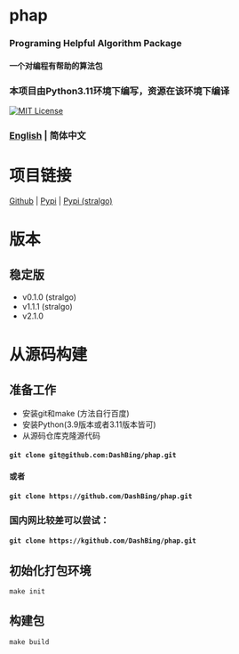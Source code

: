 # phap
### Programing Helpful Algorithm Package
#### 一个对编程有帮助的算法包
### 本项目由Python3.11环境下编写，资源在该环境下编译
[![MIT License](https://img.shields.io/badge/license-MIT-blue.svg?style=flat)](http://choosealicense.com/licenses/mit/)
### [English](README.md)  | 简体中文

# 项目链接
[Github](https://github.com/DashBing/phap/ "Github") | [Pypi](https://pypi.org/project/phap/ "Pypi") | [Pypi (stralgo)](https://pypi.org/project/stralgo/ "Pypi (stralgo)")

# 版本
## 稳定版
+ v0.1.0 (stralgo)
+ v1.1.1 (stralgo)
+ v2.1.0

# 从源码构建
## 准备工作
+ 安装git和make (方法自行百度)
+ 安装Python(3.9版本或者3.11版本皆可)
+ 从源码仓库克隆源代码
#### ```git clone git@github.com:DashBing/phap.git```
#### 或者
#### ```git clone https://github.com/DashBing/phap.git```
### 国内网比较差可以尝试：
#### ```git clone https://kgithub.com/DashBing/phap.git```

## 初始化打包环境
```make init```

## 构建包
```make build```
